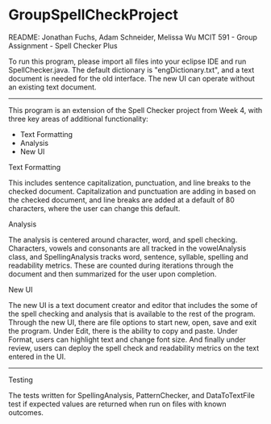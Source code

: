 # GroupSpellCheckProject
 
README:
Jonathan Fuchs, Adam Schneider, Melissa Wu
MCIT 591 - Group Assignment - Spell Checker Plus

To run this program, please import all files into your eclipse IDE and run SpellChecker.java. The default dictionary is "engDictionary.txt", and a text
document is needed for the old interface. The new UI can operate without an existing text document.

------

This program is an extension of the Spell Checker project from Week 4, with three key areas of additional functionality:
- Text Formatting
- Analysis
- New UI


Text Formatting

This includes sentence capitalization, punctuation, and line breaks to the checked document. Capitalization and punctuation are adding in based
on the checked document, and line breaks are added at a default of 80 characters, where the user can change this default.

Analysis

The analysis is centered around character, word, and spell checking. Characters, vowels and consonants are all tracked in the vowelAnalysis class,
and SpellingAnalysis tracks word, sentence, syllable, spelling and readability metrics. These are counted during iterations through the document and then summarized for
the user upon completion.

New UI

The new UI is a text document creator and editor that includes the some of the spell checking and analysis that is available to the rest of the program.
Through the new UI, there are file options to start new, open, save and exit the program. Under Edit, there is the ability to copy and paste. Under Format,
users can highlight text and change font size. And finally under review, users can deploy the spell check and readability metrics on the text entered in
the UI.

------

Testing

The tests written for SpellingAnalysis, PatternChecker, and DataToTextFile test if expected values are returned when run on files with known outcomes.
